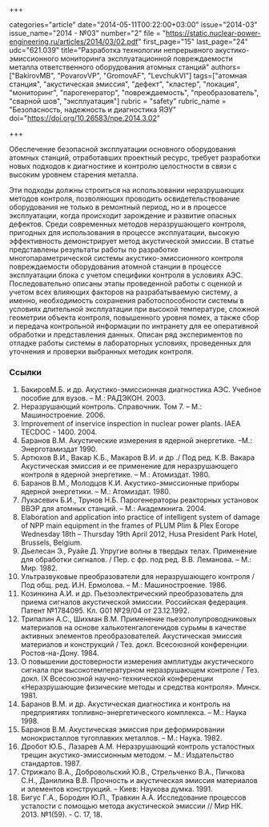 +++

categories="article"
date="2014-05-11T00:22:00+03:00"
issue="2014-03"
issue_name="2014 - №03"
number="2"
file = "https://static.nuclear-power-engineering.ru/articles/2014/03/02.pdf"
first_page="15"
last_page="24"
udc="621.039"
title="Разработка технологии непрерывного акустико- эмиссионного мониторинга эксплуатационной повреждаемости металла ответственного оборудования атомных станций"
authors=["BakirovMB", "PovarovVP", "GromovAF", "LevchukVI"]
tags=["атомная станция", "акустическая эмиссия", "дефект", "кластер", "локация", "мониторинг", "парогенератор", "повреждаемость", "преобразователь", "сварной шов", "эксплуатация"]
rubric = "safety"
rubric_name = "Безопасность, надежность и диагностика ЯЭУ"
doi="https://doi.org/10.26583/npe.2014.3.02"

+++

Обеспечение безопасной эксплуатации основного оборудования атомных станций, отработавших проектный ресурс, требует разработки новых подходов к диагностике и контролю целостности в связи с высоким уровнем старения металла.

Эти подходы должны строиться на использовании неразрушающих методов контроля, позволяющих проводить освидетельствование оборудования не только в ремонтный период, но и в процессе эксплуатации, когда происходит зарождение и развитие опасных дефектов. Среди современных методов неразрушающего контроля, пригодных для использования в процессе эксплуатации, высокую эффективность демонстрирует метод акустической эмиссии. В статье представлены результаты работы по разработке многопараметрической системы акустико-эмиссионного контроля повреждаемости оборудования атомной станции в процессе эксплуатации блока с учетом специфики контроля в условиях АЭС. Последовательно описаны этапы проведенной работы с оценкой и учетом всех влияющих факторов на разрабатываемую систему, а именно, необходимость сохранения работоспособности системы в условиях длительной эксплуатации при высокой температуре, сложной геометрии объекта контроля, повышенного уровня помех, а также сбор и передача контрольной информации по интранету для ее оперативной обработки и представления данных. Описан ряд экспериментов по отладке работы системы в лабораторных условиях, проведенных для уточнения и проверки выбранных методик контроля.

### Ссылки

1. БакировМ.Б. и др. Акустико-эмиссионная диагностика АЭС. Учебное пособие для вузов. – М.: РАДЭКОН. 2003.
2. Неразрушающий контроль. Справочник. Том 7. – М.: Машиностроение. 2006.
3. Improvement of inservice inspection in nuclear power plants. IAEA TECDOC - 1400. 2004.
4. Баранов В.М. Акустические измерения в ядерной энергетике. –М.: Энерготамиздат 1990.
5. Артюхов В.И., Вакар К.Б., Макаров В.И. и др ./ Под ред. К.В. Вакара Акустическая эмиссия и ее применение для неразрушающего контроля в ядерной энергетике. – М.: Атомиздат. 1980.
6. Баранов В.М., Молодцов К.И. Акустико-эмиссионные приборы ядерной энергетики. – М.: Атомиздат. 1980.
7. Лукасевич Б.И., Трунов Н.Б. Парогенераторы реакторных установок ВВЭР для атомных станций. – М.: Академкнига. 2004.
8. Elaboration and application into practice of intelligent system of damage of NPP main equipment in the frames of PLUM Plim & Plex Eorope Wednesday 18th – Thursday 19th April 2012, Husa President Park Hotel, Brussels, Belgium.
9. Дьелесан Э., Руайе Д. Упругие волны в твердых телах. Применение для обработки сигналов. / Пер. с фр. под ред. В.В. Леманова. – М.: Мир. 1982.
10. Ультразвуковые преобразователи для неразрушающего контроля / Под общ. ред. И.Н. Ермолова. – М.: Машиностроение. 1986.
11. Козинкина А.И. и др. Пьезоэлектрический преобразователь для приема сигналов акустической эмиссии. Российская федерация. Патент №1784095. Кл. G01 №29/04 от 23.12.1992.
12. Трипалин А.С., Шихман В.М. Применение пьезополупроводниковых материалов на основе халькотенгалогенидов сурьмы в качестве активных элементов преобразователей. Акустическая эмиссия материалов и конструкций / Тез. докл. Всесоюзной конференции. Ростов-на-Дону. 1984.
13. О повышении достоверности измерения амплитуды акустического сигнала при высокотемпературном неразрушающем контроле / Тез. докл. IX Всесоюзной научно-технической конференции «Неразрушающие физические методы и средства контроля». Минск. 1981.
14. Баранов В.М. и др. Акустическая диагностика и контроль на предприятиях топливно-энергетического комплекса. – М.: Наука 1998.
15. Баранов В.М. Акустическая эмиссия при деформировании монокристаллов тугоплавких металлов. – М.: Наука. 1982.
16. Дробот Ю.Б., Лазарев А.М. Неразрушающий контроль усталостных трещин акустико-эмиссионным методом. – М.: Издательство стандартов. 1987.
17. Стрижало В.А., Добровольский Ю.В., Стрельченко В.А., Пичкова С.Н., Данилина В.В. Прочность и акустическая эмиссия материалов и элементов конструкций. – Киев: Наукова думка. 1991.
18. Бигус Г.А., Бородин Ю.П., Травкин А.А. Исследование процессов усталости с помощью метода акустической эмиссии // Мир НК. 2013. №1(59). - С. 17, 18.